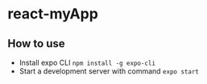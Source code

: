 # react-myApp
## How to use
- Install expo CLI ```npm install -g expo-cli```
- Start a development server with command ```expo start```
